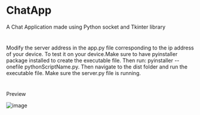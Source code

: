 # ChatApp
A Chat Application made using Python socket and Tkinter library
#
Modify the server address in the app.py file corresponding to the ip address of your device. To test it on your device.Make sure to have pyinstaller package installed to create the executable file. Then run: pyinstaller --onefile pythonScriptName.py. Then navigate to the dist folder and run the executable file. Make sure the server.py file is running.
#
Preview

![image](https://user-images.githubusercontent.com/52679916/130151583-93642f68-f002-400f-b3bb-1ab45d0dbbc1.png)
